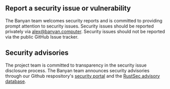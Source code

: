 ## Report a security issue or vulnerability

The Banyan team welcomes security reports and is committed to
providing prompt attention to security issues. Security issues should be
reported privately via [alex@banyan.computer][support-email]. Security issues should
not be reported via the public GitHub Issue tracker.

## Security advisories

The project team is committed to transparency in the security issue disclosure
process. The Banyan team announces security advisories through our
Github respository's [security portal][sec-advisories] and the
[RustSec advisory database][rustsec-db].

[rustsec-db]: https://github.com/RustSec/advisory-db
[sec-advisories]: https://github.com/banyancomputer/fake-file/security/advisories
[support-email]: mailto:alex@banyan.computer
